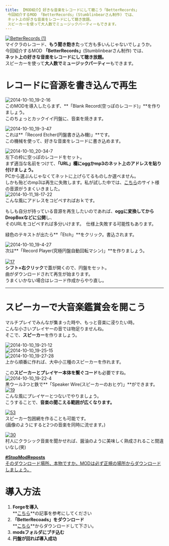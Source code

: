 ```yaml
---
title: 【MOD紹介】好きな音楽をレコードにして聴こう「BetterRecords」
 今回紹介するMOD 「BetterRecords」(Stumblinbearさん制作) では、
 ネット上の好きな音楽をレコードにして聴き放題。
 スピーカーを使って大人数でミュージックパーティーもできます。
---
```


[![BetterRecords (1)](https://cdn-ak.f.st-hatena.com/images/fotolife/s/sasigume/20210208/20210208134954.png)](#4/5/45e585c6.png "BetterRecords (1)")  
マイクラのレコード、**もう聞き飽きた**って方も多いんじゃないでしょうか。  
今回紹介するMOD **「BetterRecords」**(Stumblinbearさん制作) では、  
**ネット上の好きな音楽をレコードにして聴き放題。**  
スピーカーを使って**大人数でミュージックパーティー**もできます。

# レコードに音源を書き込んで再生

![2014-10-10_19-2-16](https://cdn-ak.f.st-hatena.com/images/fotolife/s/sasigume/20210208/20210208153204.jpg)  
このMODを導入したらまず、**「Blank Record(空っぽのレコード)」**を作りましょう。  
このちょっとカックイイ円盤に、音楽を焼きます。

![2014-10-10_19-3-47](https://cdn-ak.f.st-hatena.com/images/fotolife/s/sasigume/20210208/20210208132345.jpg)  
これは**「Record Etcher(円盤書き込み機)」**です。  
この機械を使って、好きな音楽をレコードに書き込めます。

![2014-10-10_20-34-7](https://cdn-ak.f.st-hatena.com/images/fotolife/s/sasigume/20210208/20210208174835.jpg)  
左下の枠に空っぽのレコードをセット。  
まず適当な名前をつけて、**「URL」欄にoggかmp3のネット上のアドレスを貼り付けましょう。**  
PCから選ぶんじゃなくてネットに上げらてるものしか選べません。  
しかも殆どのmp3は再生に失敗します。私が試した中では、[こちら](http://www.tannerhelland.com/music-directory/)のサイト様の音源がうまくいきました。  
![2014-10-11_18-17-22](https://cdn-ak.f.st-hatena.com/images/fotolife/s/sasigume/20210208/20210208133520.jpg)  
こんな風にアドレスをコピペすればおｋです。

もしも自分が持っている音源を再生したいのであれば、**oggに変換してからDropBoxなどに公開**し、  
そのURLをコピペすれば多分いけます。　仕様上失敗する可能性もあります。

緑色のテキストが出たら**「Etch」**をクリック。書込されます。

![2014-10-10_19-4-27](https://cdn-ak.f.st-hatena.com/images/fotolife/s/sasigume/20210208/20210208164537.jpg)  
次は**「Record Player(究極円盤自動回転マシン)」**を作りましょう。  
   
[![17](https://cdn-ak.f.st-hatena.com/images/fotolife/s/sasigume/20210208/20210208152401.png)](#9/e/9e2fb54e.png "17")  
**シフト+右クリック**で蓋が開くので、円盤をセット。  
曲がダウンロードされて再生が始まります。  
うまくいかない場合はレコード作成からやり直し。

---

# スピーカーで大音楽鑑賞会を開こう

マルチプレイでみんなが集まった時や、もっと音楽に浸りたい時。  
こんな小さいプレイヤーの音では物足りませんね。  
そこで、**スピーカー**を作りましょう。  
  
![2014-10-10_19-21-12](https://cdn-ak.f.st-hatena.com/images/fotolife/s/sasigume/20210208/20210208131531.jpg)  
![2014-10-10_19-25-15](https://cdn-ak.f.st-hatena.com/images/fotolife/s/sasigume/20210208/20210208152707.jpg)  
![2014-10-10_19-27-28](https://cdn-ak.f.st-hatena.com/images/fotolife/s/sasigume/20210208/20210208152821.jpg)  
上から順番に作れば、大中小三種のスピーカーを作れます。

この**スピーカーとプレイヤー本体を繋ぐコード**も必要ですね。  
![2014-10-10_19-22-4](https://cdn-ak.f.st-hatena.com/images/fotolife/s/sasigume/20210208/20210208141144.jpg)  
黒ウール3つと鉄で**「Speaker Wire(スピーカーのおヒゲ)」**ができます。  
[![19](https://cdn-ak.f.st-hatena.com/images/fotolife/s/sasigume/20210208/20210208133019.png)](#2/e/2e552540.png "19")  
こんな風にプレイヤーとつないでやりましょう。  
こうすることで、**音楽の聞こえる範囲が広くなります。**

[![53](https://cdn-ak.f.st-hatena.com/images/fotolife/s/sasigume/20210208/20210208151522.png)](#9/4/94f920e8.png "53")  
スピーカー包囲網を作ることも可能です。  
(画像のようにすると2つの音楽を同時に流せます。)

[![30](https://cdn-ak.f.st-hatena.com/images/fotolife/s/sasigume/20210208/20210208135456.png)](#4/a/4ac54f78.png "30")  
村人にクラシック音楽を聞かせれば、醤油のように美味しく熟成されること間違いなし(笑)

[**#StopModReposts**  
そのダウンロード場所、本物ですか。MODは必ず正規の場所からダウンロードしましょう。](https://www.napoan.com/stop-mod-reposts/)

# 導入方法

1.  **Forgeを導入**  
    **[こちら](/new-way-to-install-mod/)**の記事を参考にしてください
2.  **「BetterRecoads」をダウンロード**  
    **[こちら](http://www.minecraftforum.net/forums/mapping-and-modding/minecraft-mods/2155190-better-records-download-songs-from-the-internet)**からダウンロードして下さい。
3.  **modsフォルダにブチ込む**
4.  **円盤が回れば導入成功**
